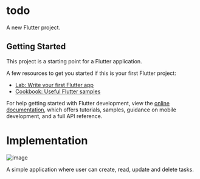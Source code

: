 # todo

A new Flutter project.

## Getting Started

This project is a starting point for a Flutter application.

A few resources to get you started if this is your first Flutter project:

- [Lab: Write your first Flutter app](https://docs.flutter.dev/get-started/codelab)
- [Cookbook: Useful Flutter samples](https://docs.flutter.dev/cookbook)

For help getting started with Flutter development, view the
[online documentation](https://docs.flutter.dev/), which offers tutorials,
samples, guidance on mobile development, and a full API reference.

# Implementation
![image](https://github.com/user-attachments/assets/97fae604-2949-49a2-bc95-9caecab0366b=250*250)

A simple application where user can create, read, update and delete tasks.
